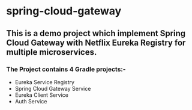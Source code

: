 # spring-cloud-gateway

## This is a demo project which implement Spring Cloud Gateway with Netflix Eureka Registry for multiple microservices.

### The Project contains 4 Gradle projects:-
- Eureka Service Registry
- Spring Cloud Gateway Service
- Eureka Client Service
- Auth Service

